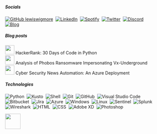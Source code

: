 
<!-- ![Security-GIF](https://media.giphy.com/media/v1.Y2lkPTc5MGI3NjExM213NDB6d3l0bG9ya2I4bWNndnR4MGVycmphbjJjb3huaWNtMTlyaCZlcD12MV9pbnRlcm5hbF9naWZfYnlfaWQmY3Q9Zw/tlGD7PDy1w8fK/giphy.gif)  -->
##### Socials
[![GitHub lewiswigmore](https://img.shields.io/badge/Github-12100E?style=for-the-badge&logo=github&logoColor=white)](https://github.com/lewiswigmore)&nbsp;
[![LinkedIn](https://img.shields.io/badge/LinkedIn-0077B5?style=for-the-badge&logo=linkedin&logoColor=white)](https://uk.linkedin.com/in/lewiswigmore)&nbsp;
[![Spotify](https://img.shields.io/badge/Spotify-%231ED760.svg?&style=for-the-badge&logo=spotify&logoColor=white)](https://open.spotify.com/user/wiggyboyo?si=c7026891c8b84fd8)&nbsp;
[![Twitter](https://img.shields.io/badge/Twitter-1DA1F2?style=for-the-badge&logo=twitter&logoColor=white)](https://twitter.com/lewsecurity)&nbsp;
[![Discord](https://img.shields.io/badge/Discord-7289DA?style=for-the-badge&logo=discord&logoColor=white)](https://discord.com/lewiswigmore)&nbsp;
[![Blog](https://img.shields.io/badge/Blog-777BB4?style=for-the-badge&logo=educative&logoColor=white)](https://lewaboutsecurity.com)&nbsp;
<!-- ![Your GitHub stats](https://github-readme-stats.vercel.app/api?username=lewiswigmore&show_icons=true&hide=prs,contribs&theme=dark&bg_color=00000000&hide_border=true&hide_title=true)&nbsp;
![Top Langs](https://github-readme-stats.vercel.app/api/top-langs/?username=lewiswigmore&layout=compact&theme=dark&bg_color=00000000&hide_border=true&hide_title=true) -->

##### Blog posts
<a href="https://lewaboutsecurity.com/2023/10/16/hackerrank-30-days-of-code-in-python/" style="text-decoration: none;">
    <img src="https://lewaboutsecurity.files.wordpress.com/2023/10/green-tree-python-python-tree-python-green-45246.jpeg" width="30" height="30">
</a>
 HackerRank: 30 Days of Code in Python
<br>
<a href="https://lewaboutsecurity.com/2023/12/01/in-depth-analysis-of-phobos-ransomware-impersonating-vx-underground/" style="text-decoration: none;">
    <img src="https://lewaboutsecurity.files.wordpress.com/2023/12/vx-underground-icon.png" width="30" height="30">
</a>
 Analysis of Phobos Ransomware Impersonating Vx-Underground
<br>
<a href="https://lewaboutsecurity.com/2024/01/20/cyber-security-news-automation-an-azure-deployment/" style="text-decoration: none;">
    <img src="https://lewaboutsecurity.files.wordpress.com/2024/01/pexels-photo-9683980.jpeg" width="30" height="30">
</a>
 Cyber Security News Automation: An Azure Deployment

##### Technologies
![Python](https://img.shields.io/badge/-Python-3776AB?style=flat&logo=python&logoColor=white)&nbsp;
![Kusto](https://img.shields.io/badge/-Kusto-0062ff?style=flat&logo=Azure-Data-Explorer&logoColor=white)&nbsp;
![Shell](https://img.shields.io/badge/-Shell-4EAA25?style=flat&logo=gnu-bash&logoColor=white)&nbsp;
![Git](https://img.shields.io/badge/-Git-F05032?style=flat&logo=git&logoColor=white)&nbsp;
![GitHub](https://img.shields.io/badge/-GitHub-181717?style=flat&logo=github&logoColor=white)&nbsp;
![Visual Studio Code](https://img.shields.io/badge/-VS%20Code-007ACC?style=flat&logo=visual-studio-code&logoColor=007ACC&logoColor=white)&nbsp;
![Bitbucket](https://img.shields.io/badge/-Bitbucket-0052CC?style=flat&logo=Bitbucket&logoColor=white)&nbsp;
![Jira](https://img.shields.io/badge/-Jira-0052CC?style=flat&logo=Jira&logoColor=white)&nbsp;
![Azure](https://img.shields.io/badge/-Azure-0089D6?style=flat&logo=Microsoft-Azure&logoColor=white)&nbsp;
![Windows](https://img.shields.io/badge/-Windows-0078D6?style=flat&logo=Microsoft&logoColor=white)&nbsp;
![Linux](https://img.shields.io/badge/-Linux-000000?style=flat&logo=Linux&logoColor=white)&nbsp;
![Sentinel](https://img.shields.io/badge/-Sentinel-0089D6?style=flat&logo=Microsoft-Azure&logoColor=white)&nbsp;
![Splunk](https://img.shields.io/badge/-Splunk-000000?style=flat&logo=Splunk&logoColor=white)&nbsp;
![Wireshark](https://img.shields.io/badge/-Wireshark-1679A7?style=flat&logo=Wireshark&logoColor=white)&nbsp;
![HTML](https://img.shields.io/badge/HTML-239120?style=flat&logo=html5&logoColor=white)&nbsp;
![CSS](https://img.shields.io/badge/CSS-1572B6?style=flat&logo=css3&logoColor=white)&nbsp;
![Adobe XD](https://img.shields.io/badge/Adobe%20XD-FF26BE?style=flat&logo=adobe-xd&logoColor=white)&nbsp;
![Photoshop](https://img.shields.io/badge/Photoshop-31A8FF?style=flat&logo=adobe-photoshop&logoColor=white)&nbsp;

<img src="https://media.giphy.com/media/v1.Y2lkPTc5MGI3NjExeGthNnB6amYyNTR1cXoyNmlldXNtbXpuYmZoeTl6NnQ3d2dlYWN4dyZlcD12MV9pbnRlcm5hbF9naWZfYnlfaWQmY3Q9Zw/XR9Dp54ZC4dji/giphy.gif" height="50" />
